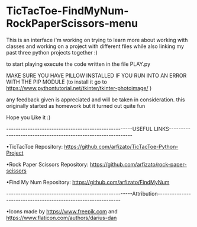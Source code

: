 # TicTacToe-FindMyNum-RockPaperScissors-menu
This is an interface i'm working on trying to learn more about working with classes and working on a project with different files while also linking my past three python projects together :) 

to start playing execute the code written in the file PLAY.py

MAKE SURE YOU HAVE PILLOW INSTALLED IF YOU RUN INTO AN ERROR WITH THE PIP MODULE (to install it go to  https://www.pythontutorial.net/tkinter/tkinter-photoimage/ )

any feedback given is appreciated and will be taken in consideration. this originally started as homework but it turned out quite fun

Hope you Like it :) 

-----------------------------------------------------USEFUL LINKS--------------------------------------------------------------

•TicTacToe Repository: https://github.com/arfizato/TicTacToe-Python-Project

•Rock Paper Scissors Repository: https://github.com/arfizato/rock-paper-scissors

•Find My Num Repository: https://github.com/arfizato/FindMyNum

-----------------------------------------------------Attribution-------------------------------------------------------------- 

•Icons made by https://www.freepik.com and https://www.flaticon.com/authors/darius-dan
